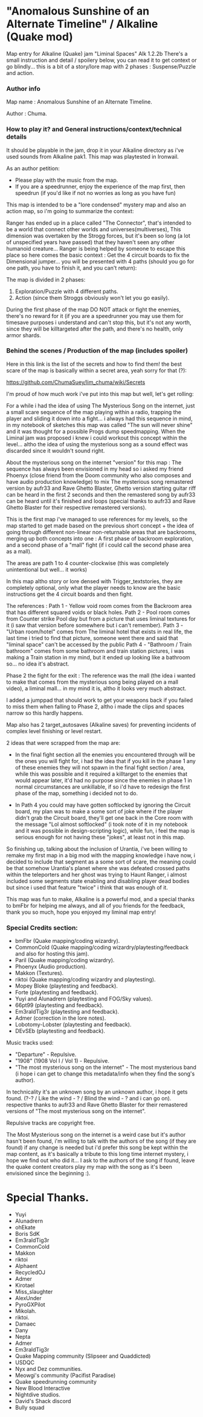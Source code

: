 # "Anomalous Sunshine of an Alternate Timeline" / Alkaline (Quake mod)
Map entry for Alkaline (Quake) jam "Liminal Spaces" Alk 1.2.2b
There's a small instruction and detail / spoilery below, you can read it to get context or go blindly... this is a bit of a story/lore map with 2 phases : Suspense/Puzzle and action.

### Author info

Map name : Anomalous Sunshine of an Alternate Timeline.

Author : Chuma.

### How to play it? and General instructions/context/technical details

It should be playable in the jam, drop it in your Alkaline directory as i've used sounds from Alkaline pak1. This map was playtested in Ironwail.

As an author petition:
- Please play with the music from the map.
- If you are a speedrunner, enjoy the experience of the map first, then speedrun (if you'd like if not no worries as long as you have fun)

This map is intended to be a "lore condensed" mystery map and also an action map, so i'm going to summarize the context:

Ranger has ended up in a place called "The Connector", that's intended to be a world that connect other worlds and universes(multiverses), This dimension was overtaken by the Strogg forces, but it's been so long (a lot of unspecified years have passed) that they haven't seen any other humanoid creature... Ranger is being helped by someone to escape this place so here comes the basic context : Get the 4 circuit boards to fix the Dimensional jumper... you will be presented with 4 paths (should you go for one path, you have to finish it, and you can't return):

The map is divided in 2 phases:
1. Exploration/Puzzle with 4 different paths.
2. Action (since them Stroggs obviously won't let you go easily).

During the first phase of the map DO NOT attack or fight the enemies, there's no reward for it (if you are a speedrunner you may use them for timesave purposes i understand and can't stop this, but it's not any worth, since they will be killtargeted after the path, and there's no health, only armor shards.

### Behind the scenes / Production of the map (includes spoiler)

Here in this link is the list of the secrets and how to find them! the best scare of the map is basically within a secret area, yeah sorry for that (?):

https://github.com/ChumaSuey/lim_chuma/wiki/Secrets

I'm proud of how much work i've put into this map but well, let's get rolling:

For a while i had the idea of using The Mysterious Song on the internet, just a small scare sequence of the map playing within a radio, trapping the player and sliding it down into a fight... i always had this sequence in mind, in my notebook of sketches this map was called "The sun will never shine" and it was thought for a possible Progs dump speedmapping. When the Liminal jam was proposed i knew i could workout this concept within the level... altho the idea of using the mysterious song as a sound effect was discarded since it wouldn't sound right.

About the mysterious song on the internet "version" for this map : The sequence has always been envisioned in my head so i asked my friend Phoenyx (close friend from the Doom community who also composes and have audio production knowledge) to mix The mysterious song remastered version by aufr33 and Rave Ghetto Blaster, Ghetto version starting guitar riff can be heard in the first 2 seconds and then the remastered song by aufr33 can be heard until it's finished and loops (special thanks to aufr33 and Rave Ghetto Blaster for their respective remastered versions).

This is the first map i've managed to use references for my levels, so the map started to get made based on the previous short concept + the idea of going through different non-linear non-returnable areas that are backrooms, merging up both concepts into one : A first phase of backroom exploration, and a second phase of a "mall" fight (if i could call the second phase area as a mall).

The areas are path 1 to 4 counter-clockwise (this was completely unintentional but well... it works)

In this map altho story or lore densed with Trigger_textstories, they are completely optional, only what the player needs to know are the basic instructions get the 4 circuit boards and then fight.

The references :
Path 1 - Yellow void room comes from the Backroom area that has different squared voids or black holes.
Path 2 - Pool room comes from Counter strike Pool day but from a picture that uses liminal textures for it (i saw that version before somewhere but i can't remember).
Path 3 - "Urban room/hotel" comes from The liminal hotel that exists in real life, the last time i tried to find that picture, someone went there and said that "liminal space" can't be accessed by the public
Path 4 - "Bathroom / Train bathroom" comes from some bathroom and train station pictures, i was making a Train station in my mind, but it ended up looking like a bathroom so... no idea it's abstract.

Phase 2 the fight for the exit : The reference was the mall (the idea i wanted to make that comes from the mysterious song being played on a mall video), a liminal mall... in my mind it is, altho it looks very much abstract.

I added a jumppad that should work to get your weapons back if you failed to miss them when falling to Phase 2, altho i made the clips and spaces narrow so this hardly happens.

Map also has 2 target_autosaves (Alkaline saves) for preventing incidents of complex level finishing or level restart.

2 ideas that were scrapped from the map are:

- In the final fight section all the enemies you encountered through will be the ones you will fight for, i had the idea that if you kill in the phase 1 any of these enemies they will not spawn in the final fight section / area, while this was possible and it required a killtarget to the enemies that would appear later, it'd had no purpose since the enemies in phase 1 in normal circumstances are unkillable, if so i'd have to redesign the first phase of the map, something i decided not to do.

- In Path 4 you could may have gotten softlocked by ignoring the Circuit board, my plan was to make a some sort of joke where if the player didn't grab the Circuit board, they'll get one back in the Core room with the message "Lol almost softlocked" (i took note of it in my notebook and it was possible in design-scripting logic), while fun, i feel the map is serious enough for not having these "jokes", at least not in this map.

So finishing up, talking about the inclusion of Urantia, i've been willing to remake my first map in a big mod with the mapping knowledge i have now, i decided to include that segment as a some sort of scare, the meaning could be that somehow Urantia's planet where she was defeated crossed paths within the teleporters and her ghost was trying to Haunt Ranger, i almost included some segments state enabling and disabling player dead bodies but since i used that feature "twice" i think that was enough of it.

This map was fun to make, Alkaline is a powerful mod, and a special thanks to bmFbr for helping me always, and all of you friends for the feedback, thank you so much, hope you enjoyed my liminal map entry!

### Special Credits section:
- bmFbr (Quake mapping/coding wizardry).
- CommonCold (Quake mapping/coding wizardry/playtesting/feedback and also for hosting this jam).
- Paril (Quake mapping/coding wizardry).
- Phoenyx (Audio production).
- Makkon (Textures).
- riktoi (Quake mapping/coding wizardry and playtesting).
- Mopey Bloke (playtesting and feedback).
- Forte (playtesting and feedback).
- Yuyi and Alunadrern (playtesting and FOG/Sky values).
- 66pt99 (playtesting and feedback).
- Em3raldTig3r (playtesting and feedback).
- Admer (correction in the lore notes).
- Lobotomy-Lobster (playtesting and feedback).
- DEvSEb (playtesting and feedback). 

Music tracks used:
- "Departure" - Repulsive.
- "1908" (1908 Vol I / Vol 1) - Repulsive.
- "The most mysterious song on the internet" - The most mysterious band (i hope i can get to change this metadata/info when they find the song's author).

In technicality it's an unknown song by an unknown author, i hope it gets found. (?-? / Like the wind - ? / Blind the wind - ? and i can go on).
respective thanks to aufr33 and Rave Ghetto Blaster for their remastered versions of "The most mysterious song on the internet".

Repulsive tracks are copyright free.

The Most Mysterious song on the internet is a weird case but it's author hasn't been found, i'm willing to talk with the authors of the song (if they are found) if any change is needed but i'd prefer this song be kept within the map content, as it's basically a tribute to this long time internet mystery, i hope we find out who did it... I ask to the authors of the song if found, leave the quake content creators play my map with the song as it's been envisioned since the beginning :).


# Special Thanks.

- Yuyi
- Alunadrern
- ohEkate
- Boris SdK
- Em3raldTig3r
- CommonCold
- Makkon
- riktoi
- Alphaent
- RecycledOJ
- Admer
- Kirotael
- Miss_slaughter
- AlexUnder
- PyroGXPilot
- Mikolah.
- riktoi.
- Damaec
- Dany
- Nepta
- Admer
- Em3raldTig3r
- Quake Mapping community (Slipseer and Quaddicted)
- USDQC
- Nyx and Dez communities.
- Meowgi's community (Pacifist Paradise)
- Quake speedrunning community
- New Blood Interactive
- Nightdive studios.
- David's Shack discord
- Bully squad
